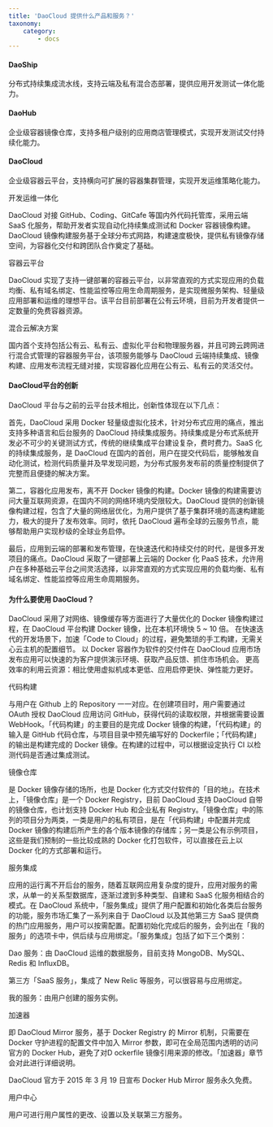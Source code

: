 ```yaml
---
title: 'DaoCloud 提供什么产品和服务？'
taxonomy:
    category:
        - docs
---
```


#### DaoShip

分布式持续集成流水线，支持云端及私有混合态部署，提供应用开发测试一体化能力。


#### DaoHub

企业级容器镜像仓库，支持多租户级别的应用商店管理模式，实现开发测试交付持续化能力。


#### DaoCloud

企业级容器云平台，支持横向可扩展的容器集群管理，实现开发运维策略化能力。


开发运维一体化

DaoCloud 对接 GitHub、Coding、GitCafe 等国内外代码托管库，采用云端 SaaS 化服务，帮助开发者实现自动化持续集成测试和 Docker 容器镜像构建。DaoCloud 镜像构建服务基于全球分布式网路，构建速度极快，提供私有镜像存储空间，为容器化交付和跨团队合作奠定了基础。

容器云平台

DaoCloud 实现了支持一键部署的容器云平台，以非常直观的方式实现应用的负载均衡、私有域名绑定、性能监控等应用生命周期服务，是实现微服务架构、轻量级应用部署和运维的理想平台。该平台目前部署在公有云环境，目前为开发者提供一定数量的免费容器资源。

混合云解决方案

国内首个支持包括公有云、私有云、虚拟化平台和物理服务器，并且可跨云跨网进行混合式管理的容器服务平台，该项服务能够与 DaoCloud 云端持续集成、镜像构建、应用发布流程无缝对接，实现容器化应用在公有云、私有云的灵活交付。

#### DaoCloud平台的创新

DaoCloud 平台与之前的云平台技术相比，创新性体现在以下几点：

首先，DaoCloud 采用 Docker 轻量级虚拟化技术，针对分布式应用的痛点，推出支持多种语言和后台服务的 DaoCloud 持续集成服务。持续集成是分布式系统开发必不可少的关键测试方式，传统的继续集成平台建设复杂，费时费力。SaaS 化的持续集成服务，是 DaoCloud 在国内的首创，用户在提交代码后，能够触发自动化测试，检测代码质量并及早发现问题，为分布式服务发布前的质量控制提供了完整而且便捷的解决方案。

第二，容器化应用发布，离不开 Docker 镜像的构建。Docker 镜像的构建需要访问大量互联网资源，在国内不同的网络环境内受限较大。DaoCloud 提供的创新镜像构建过程，包含了大量的网络层优化，为用户提供了基于集群环境的高速构建能力，极大的提升了发布效率。同时，依托 DaoCloud 遍布全球的云服务节点，能够帮助用户实现秒级的全球业务启停。

最后，应用到云端的部署和发布管理，在快速迭代和持续交付的时代，是很多开发项目的痛点。DaoCloud 采取了一键部署上云端的 Docker 化 PaaS 技术，允许用户在多种基础云平台之间灵活选择，以非常直观的方式实现应用的负载均衡、私有域名绑定、性能监控等应用生命周期服务。

#### 为什么要使用 DaoCloud？

DaoCloud 采用了对网络、镜像缓存等方面进行了大量优化的 Docker 镜像构建过程，在 DaoCloud 平台构建 Docker 镜像，比在本机环境快 5 ~ 10 倍。 在快速迭代的开发场景下，加速「Code to Cloud」的过程，避免繁琐的手工构建，无需关心云主机的配置细节。 以 Docker 容器作为软件的交付件在 DaoCloud 应用市场发布应用可以快速的为客户提供演示环境、获取产品反馈、抓住市场机会。 更高效率的利用云资源：相比使用虚拟机成本更低、应用启停更快、弹性能力更好。

代码构建

与用户在 Github 上的 Repository 一一对应。在创建项目时，用户需要通过 OAuth 授权 DaoCloud 应用访问 GitHub，获得代码的读取权限，并根据需要设置 WebHook。「代码构建」的主要目的是完成 Docker 镜像的构建，「代码构建」的输入是 GitHub 代码仓库，与项目目录中预先编写好的 Dockerfile；「代码构建」的输出是构建完成的 Docker 镜像。在构建的过程中，可以根据设定执行 CI 以检测代码是否通过集成测试。

镜像仓库

是 Docker 镜像存储的场所，也是 Docker 化方式交付软件的「目的地」。在技术上，「镜像仓库」是一个 Docker Registry，目前 DaoCloud 支持 DaoCloud 自带的镜像仓库，也计划支持 Docker Hub 和企业私有 Registry。「镜像仓库」中的陈列的项目分为两类，一类是用户的私有项目，是在「代码构建」中配置并完成 Docker 镜像的构建后所产生的各个版本镜像的存储库；另一类是公有示例项目，这些是我们预制的一些比较成熟的 Docker 化打包软件，可以直接在云上以 Docker 化的方式部署和运行。

服务集成

应用的运行离不开后台的服务，随着互联网应用复杂度的提升，应用对服务的需求，从单一的关系型数据库，逐渐过渡到多种类型、自建和 SaaS 化服务相结合的模式。在 DaoCloud 系统中，「服务集成」提供了用户配置和初始化各类后台服务的功能，服务市场汇集了一系列来自于 DaoCloud 以及其他第三方 SaaS 提供商的热门应用服务，用户可以按需配置。配置初始化完成后的服务，会列出在「我的服务」的选项卡中，供后续与应用绑定。「服务集成」包括了如下三个类别：

Dao 服务：由 DaoCloud 运维的数据服务，目前支持 MongoDB、MySQL、Redis 和 InfluxDB。

第三方「SaaS 服务」，集成了 New Relic 等服务，可以很容易与应用绑定。

我的服务：由用户创建的服务实例。

加速器

即 DaoCloud Mirror 服务，基于 Docker Registry 的 Mirror 机制，只需要在 Docker 守护进程的配置文件中加入 Mirror 参数，即可在全局范围内透明的访问官方的 Docker Hub，避免了对D ockerfile 镜像引用来源的修改。「加速器」章节会对此进行详细说明。

DaoCloud 官方于 2015 年 3 月 19 日宣布 Docker Hub Mirror 服务永久免费。

用户中心

用户可进行用户属性的更改、设置以及关联第三方服务。
